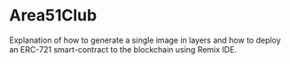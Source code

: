 # Area51Club
Explanation of how to generate a single image in layers and how to deploy an ERC-721 smart-contract to the blockchain using Remix IDE.
